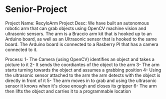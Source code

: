 # Senior-Project

Project Name: RecyloArm
Project Desc: We have built an autonomous robotic arm that can grab objects using OpenCV machine vision and ultrasonic sensors. The arm is a Braccio arm kit that is hooked up to an Arduino board, as well as an Ultrasonic sensor that is hooked to the same board. The Arduino board is connected to a Rasberry PI that has a camera connected to it.

Process: 
1- The Camera (using OpenCV) identifies an object and takes a picture to it
2- It  sends the coordiantes of the object to the arm
3- The arm starts turning towards the object and assumes a grabbing position
4- Using the ultrasonic sensor attached to the arm the arm detects with the object is directly in front of it
5- The arm moves in to grab and using the ultrasonic sensor it knows when it's close enough and closes its gripper
6- The arm then lifts the object and carries it to a programmable location
